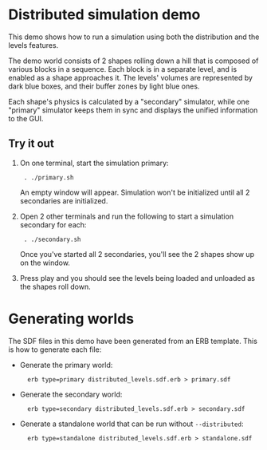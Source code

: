 # Distributed simulation demo

This demo shows how to run a simulation using both the distribution and the
levels features.

The demo world consists of 2 shapes rolling down a hill that is composed of
various blocks in a sequence. Each block is in a separate level, and is
enabled as a shape approaches it. The levels' volumes are represented by
dark blue boxes, and their buffer zones by light blue ones.

Each shape's physics is calculated by a "secondary" simulator, while one
"primary" simulator keeps them in sync and displays the unified information to
the GUI.

## Try it out

1. On one terminal, start the simulation primary:

        . ./primary.sh

    An empty window will appear. Simulation won't be initialized until all 2
    secondaries are initialized.

1. Open 2 other terminals and run the following to start a simulation secondary for each:

        . ./secondary.sh

    Once you've started all 2 secondaries, you'll see the 2 shapes show up on the window.

1. Press play and you should see the levels being loaded and unloaded as the
   shapes roll down.

# Generating worlds

The SDF files in this demo have been generated from an ERB template.
This is how to generate each file:

* Generate the primary world:

        erb type=primary distributed_levels.sdf.erb > primary.sdf

* Generate the secondary world:

        erb type=secondary distributed_levels.sdf.erb > secondary.sdf

* Generate a standalone world that can be run without `--distributed`:

        erb type=standalone distributed_levels.sdf.erb > standalone.sdf
